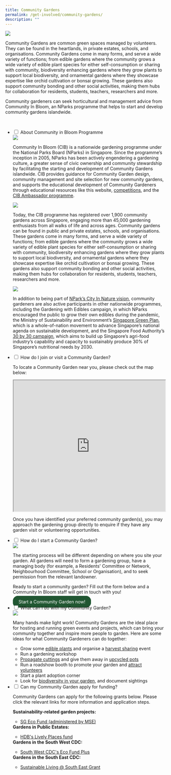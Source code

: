 ```yaml
---
title: Community Gardens
permalink: /get-involved/community-gardens/
description: ""
---
```

<style>
		  .button-primary {
    background-color: #215732;
    border: 2px solid #215732;
    padding: 0.5rem 1rem;
  	border-radius: 1rem;
    color: white !important;
	  text-decoration: none !important;
  }
</style>

<section>
	<img src="/images/Garden%20design/Bishan%20East%20zone%206_JacChua.jpg">
	<p>Community Gardens are common green spaces managed by volunteers. They can be found in the heartlands, in private estates, schools, and organisations. Community Gardens come in many forms, and serve a wide variety of functions; from edible gardens where the community grows a wide variety of edible plant species for either self-consumption or sharing with community, biodiversity enhancing gardens where they grow plants to support local biodiversity, and ornamental gardens where they showcase expertise like orchid cultivation or bonsai growing. These gardens also support community bonding and other social activities, making them hubs for collaboration for residents, students, teachers, researchers and more.</p>
	<p>Community gardeners can seek horticultural and management advice from Community In Bloom, an NParks programme that helps to start and develop community gardens islandwide.</p>
	<br>
</section>

<ul class="jekyllcodex_accordion">
	<li><input type="checkbox" id="accordion1">
		<label for="accordion1">About Community in Bloom Programme</label><div>
		<img src="/images/Gardeners/fengshan%20topaz_nparks.jpg">
		<p>Community In Bloom (CIB) is a nationwide gardening programme under the National Parks Board (NParks) in Singapore. Since the programme’s inception in 2005, NParks has been actively engendering a gardening culture, a greater sense of civic ownership and community stewardship by facilitating the starting and development of Community Gardens islandwide. CIB provides guidance for Community Garden design, community management and site selection for new community gardens, and supports the educational development of Community Gardeners through educational resources like this website, <a href="/page-index/programming/cib-awards/">competitions</a>, and the <a href="/page-index/programming/cib-ambassadors/">CIB Ambassador programme</a>.</p>
		<img src="/images/Garden%20design/KimTianWest_JacChua%20(1).jpg">
		<p>Today, the CIB programme has registered over 1,900 community gardens across Singapore, engaging more than 45,000 gardening enthusiasts from all walks of life and across ages. Community gardens can be found in public and private estates, schools, and organisations. These gardens come in many forms, and serve a wide variety of functions; from edible gardens where the community grows a wide variety of edible plant species for either self-consumption or sharing with community, biodiversity enhancing gardens where they grow plants to support local biodiversity, and ornamental gardens where they showcase expertise like orchid cultivation or bonsai growing. These gardens also support community bonding and other social activities, making them hubs for collaboration for residents, students, teachers, researchers and more.</p> 
		<img src="/images/Gardeners/Jurong%20Central%20Zone%20D%20Skygarden_20220125%20(72).jpg">
		<p>In addition to being part of <a href="https://www.nparks.gov.sg/about-us/city-in-nature">NPark’s City In Nature vision</a>, community gardeners are also active participants in other nationwide programmes, including the Gardening with Edibles campaign, in which NParks encouraged the public to grow their own edibles during the pandemic, the Ministry of Sustainability and Environment’s <a href="https://www.greenplan.gov.sg/">Singapore Green Plan</a>, which is a whole-of-nation movement to advance Singapore’s national agenda on sustainable development, and the Singapore Food Authority’s <a href="https://www.ourfoodfuture.gov.sg/30by30/">30 by 30 campaign</a>, which aims to build up Singapore’s agri-food industry’s capability and capacity to sustainably produce 30% of Singapore’s nutritional needs by 2030.</p>
	</div></li>
	<li><input type="checkbox" id="accordion2">
		<label for="accordion2">How do I join or visit a Community Garden?</label><div>
		<p>To locate a Community Garden near you, please check out the map below:</p>
		<iframe height="415" width="100%" src="https://www.google.com/maps/d/u/0/embed?mid=1Wq14XYkU955dfufw67TVKWcpEaG_d6o&amp;ehbc=2E312F"></iframe>
		<p>Once you have identified your preferred community garden(s), you may approach the gardening group directly to enquire if they have any garden visit or volunteering opportunities.</p>
	</div></li>
	<li><input type="checkbox" id="accordion3">
		<label for="accordion3">How do I start a Community Garden?</label><div>
		<img src="/images/Gardeners/Outreach%20(3).jpg">
		<p>The starting process will be different depending on where you site your garden. All gardens will need to form a gardening group, have a managing body (for example, a Residents' Committee or Network, Neighbourhood Committee, School or Organisation), and to seek permission from the relevant landowner.</p>
		<p>Ready to start a community garden? Fill out the form below and a Community In Bloom staff will get in touch with you!</p>
		<a class="button-primary" href="https://form.gov.sg/64b78ef1a218a40012387fa4">Start a Community Garden now!</a><br>
	</div></li>
	<li><input type="checkbox" id="accordion4">
		<label for="accordion4">What can I do with my Community Garden?</label><div>
		<img src="/images/Gardeners/Harvesting%20(1).jpg">
		<p>Many hands make light work! Community Gardens are the ideal place for hosting and running green events and projects, which can bring your community together and inspire more people to garden. Here are some ideas for what Community Gardeners can do together:</p>
		<ul>
			<li>Grow some <a href="/page-index/glossary/edible-plants/">edible plants</a> and organise a <a href="/page-index/horticulture-techniques/harvesting-hygiene/">harvest sharing</a> event</li>
			<li>Run a gardening workshop</li>
			<li><a href="/page-index/horticulture-techniques/propagating-by-cuttings/">Propagate cuttings</a> and give them away in <a href="/page-index/horticulture-techniques/planting-in-containers/">upcycled pots</a></li>
			<li>Run a roadshow booth to promote your garden and <a href="/page-index/garden-group-managment/attracting-volunteers/">attract volunteers</a> </li>
			<li> Start a plant adoption corner</li>
			<li> Look for <a href="/learn-more-about-gardening/garden-biodiversity/">biodiversity in your garden</a>, and document sightings</li>
		</ul>
	</div></li>
	<li><input type="checkbox" id="accordion5">
		<label for="accordion5">Can my Community Garden apply for funding?</label><div>
		<p>Community Gardens can apply for the following grants below. Please click the relevant links for more information and application steps.</p>
		<strong>Sustainability-related garden projects:</strong>
		<ul>
			<li><a href="https://www.mse.gov.sg/sgecofund/">SG Eco Fund (administered by MSE)</a></li>
		</ul>
		<strong>Gardens in Public Estates:</strong>
		<ul>
			<li><a href="https://www.hdb.gov.sg/community/getting-involved/lively-places-programme/lively-places-fund-and-challenge"> HDB's Lively Places fund</a></li>
		</ul>
		<strong>Gardens in the South West CDC:</strong>
		<ul>
			<li><a href="https://southwest.cdc.gov.sg/what-we-do/for-environment/ecofund/">South West CDC's Eco Fund Plus</a></li>
		</ul>
		<strong>Gardens in the South East CDC:</strong>
		<ul>
			<li><a href="https://southeast.cdc.gov.sg/what-we-do/future-ready/sustainable-living-south-east/"> Sustainable Living @ South East Grant </a></li>
			</ul>																																															</div></li>
</ul>